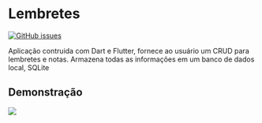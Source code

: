 # Lembretes
[![GitHub issues](https://img.shields.io/github/issues/RobsonTotti/Lembretes)](https://github.com/RobsonTotti/Lembretes/issues)

Aplicação contruida com Dart e Flutter, fornece ao usuário um CRUD para lembretes e notas.
Armazena todas as informações em um banco de dados local, SQLite

## Demonstração

<img src="https://github.com/RobsonTotti/ReadmeImages/blob/main/lembretes.gif?raw=true"/>
